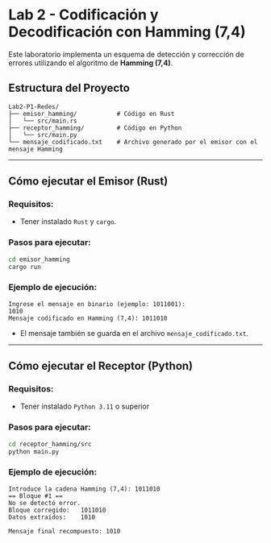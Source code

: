 
# Lab 2 - Codificación y Decodificación con Hamming (7,4)

Este laboratorio implementa un esquema de detección y corrección de errores utilizando el algoritmo de **Hamming (7,4)**.

## Estructura del Proyecto

```
Lab2-P1-Redes/
├── emisor_hamming/           # Código en Rust
│   └── src/main.rs
├── receptor_hamming/         # Código en Python
│   └── src/main.py
└── mensaje_codificado.txt    # Archivo generado por el emisor con el mensaje Hamming
```

---

## Cómo ejecutar el Emisor (Rust)

### Requisitos:

- Tener instalado `Rust` y `cargo`.

### Pasos para ejecutar:

```bash
cd emisor_hamming
cargo run
```

### Ejemplo de ejecución:

```
Ingrese el mensaje en binario (ejemplo: 1011001):
1010
Mensaje codificado en Hamming (7,4): 1011010
```

- El mensaje también se guarda en el archivo `mensaje_codificado.txt`.

---

## Cómo ejecutar el Receptor (Python)

### Requisitos:

- Tener instalado `Python 3.11` o superior

### Pasos para ejecutar:

```bash
cd receptor_hamming/src
python main.py
```

### Ejemplo de ejecución:

```
Introduce la cadena Hamming (7,4): 1011010
== Bloque #1 ==
No se detectó error.
Bloque corregido:   1011010
Datos extraídos:    1010

Mensaje final recompuesto: 1010
```
